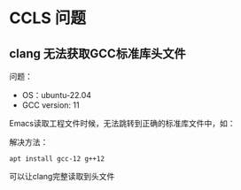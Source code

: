 # CCLS 问题

## clang 无法获取GCC标准库头文件

问题：

* OS：ubuntu-22.04
* GCC version: 11

Emacs读取工程文件时候，无法跳转到正确的标准库文件中，如：<iostream>

解决方法：

`apt install gcc-12 g++12`

可以让clang完整读取到头文件

